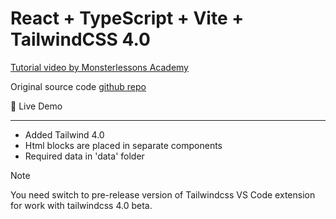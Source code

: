 # React + TypeScript + Vite + TailwindCSS 4.0

[Tutorial video by Monsterlessons Academy](https://www.youtube.com/watch?v=GnVmP64KIkE)

Original source code [github repo](https://github.com/monsterlessonsacademy/monsterlessonsacademy/tree/519-tailwind-landing-page)

👀 Live Demo

---

- Added Tailwind 4.0
- Html blocks are placed in separate components
- Required data in 'data' folder

> [!NOTE]
> You need switch to pre-release version of Tailwindcss VS Code extension for work with tailwindcss 4.0 beta.
